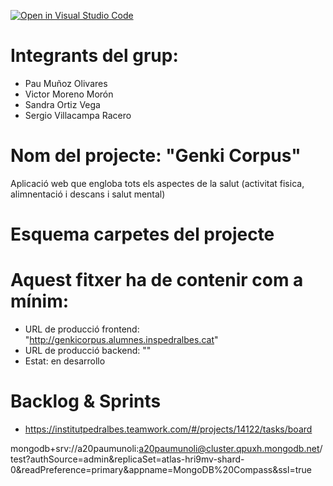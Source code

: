 [![Open in Visual Studio Code](https://classroom.github.com/assets/open-in-vscode-f059dc9a6f8d3a56e377f745f24479a46679e63a5d9fe6f495e02850cd0d8118.svg)](https://classroom.github.com/online_ide?assignment_repo_id=7315816&assignment_repo_type=AssignmentRepo)

# Integrants del grup:
- Pau Muñoz Olivares
- Victor Moreno Morón
- Sandra Ortiz Vega
- Sergio Villacampa Racero

# Nom del projecte: "Genki Corpus"
Aplicació web que engloba tots els aspectes de la salut (activitat fisica, alimnentació i descans i salut mental)


# Esquema carpetes del projecte





# Aquest fitxer ha de contenir com a mínim:
 * URL de producció frontend: "http://genkicorpus.alumnes.inspedralbes.cat"
 * URL de producció backend: ""
 * Estat: en desarrollo


# Backlog & Sprints
 * https://institutpedralbes.teamwork.com/#/projects/14122/tasks/board


mongodb+srv://a20paumunoli:a20paumunoli@cluster.qpuxh.mongodb.net/test?authSource=admin&replicaSet=atlas-hri9mv-shard-0&readPreference=primary&appname=MongoDB%20Compass&ssl=true
